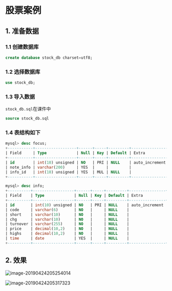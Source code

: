 # 股票案例

## 1. 准备数据

### 1.1 创建数据库

```sql
create database stock_db charset=utf8;
```
### 1.2 选择数据库

```sql
use stock_db;
```

### 1.3 导入数据

`stock_db.sql`在课件中

```sql
source stock_db.sql
```

### 1.4 表结构如下

```sql
mysql> desc focus;
+-----------+------------------+------+-----+---------+----------------+
| Field     | Type             | Null | Key | Default | Extra          |
+-----------+------------------+------+-----+---------+----------------+
| id        | int(10) unsigned | NO   | PRI | NULL    | auto_increment |
| note_info | varchar(200)     | YES  |     |         |                |
| info_id   | int(10) unsigned | YES  | MUL | NULL    |                |
+-----------+------------------+------+-----+---------+----------------+
```

```sql
mysql> desc info;
+----------+------------------+------+-----+---------+----------------+
| Field    | Type             | Null | Key | Default | Extra          |
+----------+------------------+------+-----+---------+----------------+
| id       | int(10) unsigned | NO   | PRI | NULL    | auto_increment |
| code     | varchar(6)       | NO   |     | NULL    |                |
| short    | varchar(10)      | NO   |     | NULL    |                |
| chg      | varchar(10)      | NO   |     | NULL    |                |
| turnover | varchar(255)     | NO   |     | NULL    |                |
| price    | decimal(10,2)    | NO   |     | NULL    |                |
| highs    | decimal(10,2)    | NO   |     | NULL    |                |
| time     | date             | YES  |     | NULL    |                |
+----------+------------------+------+-----+---------+----------------+
```

## 2. 效果

![image-20190424205254014](assets/image-20190424205254014.png)

![image-20190424205317323](assets/image-20190424205317323.png)